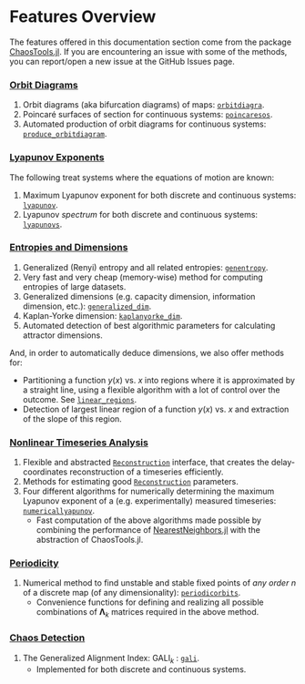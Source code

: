 # Features Overview
The features offered in this documentation section come from the package [ChaosTools.jl](https://github.com/JuliaDynamics/ChaosTools.jl). If you are encountering an issue with some of the methods, you can report/open a new issue at the GitHub Issues page.

### [Orbit Diagrams](orbitdiagram)

1. Orbit diagrams (aka bifurcation diagrams) of maps: [`orbitdiagra`](@ref).
2. Poincaré surfaces of section for continuous systems: [`poincaresos`](@ref).
3. Automated production of orbit diagrams for continuous systems: [`produce_orbitdiagram`](@ref).

### [Lyapunov Exponents](lyapunovs)

The following treat systems where the equations of motion are known:

1. Maximum Lyapunov exponent for both discrete and continuous systems: [`lyapunov`](@ref).
2. Lyapunov *spectrum* for both discrete and continuous systems: [`lyapunovs`](@ref).


### [Entropies and Dimensions](entropies)

1. Generalized (Renyi) entropy and all related entropies: [`genentropy`](@ref).
2. Very fast and very cheap (memory-wise) method for computing entropies of large datasets.
3. Generalized dimensions (e.g. capacity dimension, information dimension, etc.): [`generalized_dim`](@ref).
3. Kaplan-Yorke dimension: [`kaplanyorke_dim`](@ref).
4. Automated detection of best algorithmic parameters for calculating attractor dimensions.

And, in order to automatically deduce dimensions, we also offer methods for:

* Partitioning a function $y(x)$ vs. $x$ into regions where it is approximated by a straight line, using a flexible algorithm with a lot of control over the outcome. See [`linear_regions`](@ref).
* Detection of largest linear region of a function $y(x)$ vs. $x$ and extraction of the slope of this region.

### [Nonlinear Timeseries Analysis](nlts)

1. Flexible and abstracted [`Reconstruction`](@ref) interface, that creates the delay-coordinates reconstruction of a timeseries efficiently.
2. Methods for estimating good [`Reconstruction`](@ref) parameters.
3. Four different algorithms for numerically determining the maximum Lyapunov exponent of a (e.g. experimentally) measured timeseries: [`numericallyapunov`](@ref).
    * Fast computation of the above algorithms made possible by combining the
    performance of [NearestNeighbors.jl](https://github.com/KristofferC/NearestNeighbors.jl) with
    the abstraction of ChaosTools.jl.

### [Periodicity](periodicity)

1. Numerical method to find unstable and stable fixed points of *any order* $n$ of a discrete map (of any dimensionality): [`periodicorbits`](@ref).
    * Convenience functions for defining and realizing all possible combinations of $\mathbf{\Lambda}_k$ matrices required in the above method.

### [Chaos Detection](chaos_detection)

1. The Generalized Alignment Index: $\text{GALI}_k$ : [`gali`](@ref).
    * Implemented for both discrete and continuous systems.
